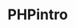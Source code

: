 # PHPintro

<?php
declare(strict_types=1);

/*
1.
- Patogioje vietoje susikurkite katalogą, kuriame talpinsite šios kurso dalies failus​
- Atsidarykite jį su kodo editoriumi​
- Kodo editoriaus failų naršyklėje susikurkite subdirektoriją 'test' bei failą joje - 'test.txt'.
Faile parašykite tekstą 'Hello world' ir išsaugokite​
- Atsidarykite į kodo editorių integruotą terminalą - naudokite Git Bash​ (jeigu naudojate VS Code)
- Pasitikrinkite, kurioje direktorijoje veikia terminalas. 
Ar tai ta pati direktorija, kuri atidaryta kodo editoriuje?​
Jeigu ne, pakeiskite terminalo direktoriją, kad sutaptų su atidaryta kodo editoriuje.
- Komandinėje eilutėje pereikite į savo sukurtą subdirektoriją 'test'​
- Ten paleiskite komandą, kuri išspausdina direktorijos turinį. Ar matote ten savo sukurto failo pavadinimą?​
- Terminale išspausdinkite failo turinį - turėtu rodyti "Hello world"​
- Terminale grįžkite į pradinę direktoriją
- Ištrinkite subdirektoriją 'test'​
*/


/*
2. Paleiskite šį failą komandinės eilutės pagalba. Turėtumėte terminale matyti tekstą 'Hello'.
*/
echo 'Hello';
echo PHP_EOL;

/*
3. Šioje direktorijoje sukurkite dar vieną PHP failą pavadinimu file_to_load.php.
Jame pridėkite eilutę, kuri spausdintų tekstą 'Greetings from another file'.
Paleidus failą 'exercises.php' per CLI, turėtų išspausdinti faile 'file_to_load.php' esantį tekstą.
*/

/*
4. Pridėkite kodo eilutę, kuri sustabdytų šio scripto vykdymą. Patikrinkite, ar sustabdymas veikia,
nuėmę komentarą (//) nuo eilutės nr. 54 . Paleidus kodą, atkomentuotos eilutės neturėtų matytis
*/
// jūsų kodas, sustabdantis programos vykdymą:


// echo 'You should not be seeing this line printed';

/*
5. Pašalinkite/užkomentuokite praeitos užduoties eilutes, kad jos netrukdytų toliau tęsti darbo.
Išveskite į terminalą kintamojo $variableToDebug:
- tik reikšmę
- reikšmę kartu su duomens tipu
*/
$variableToDebug = 15;
